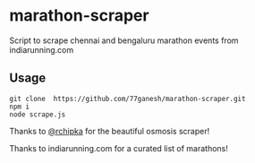 # marathon-scraper
Script to scrape chennai and bengaluru marathon events from indiarunning.com

## Usage
```
git clone  https://github.com/77ganesh/marathon-scraper.git
npm i
node scrape.js
```

Thanks to [@rchipka](https://github.com/rchipka/node-osmosis) for the beautiful osmosis scraper!

Thanks to indiarunning.com for a curated list of marathons!
